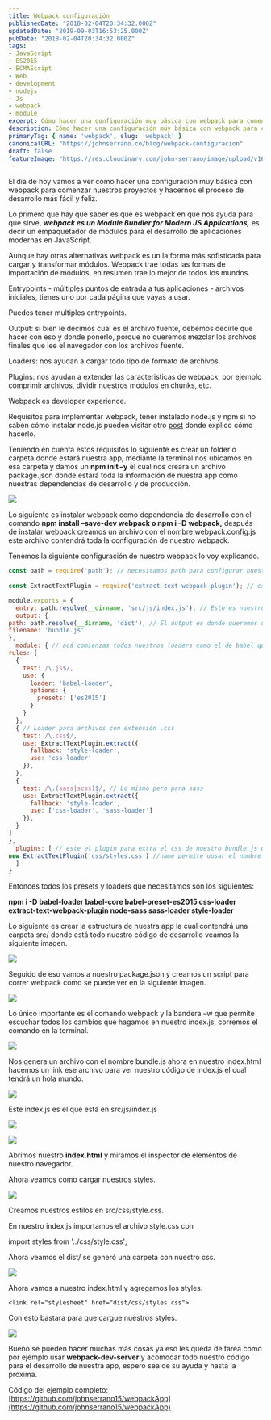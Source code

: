 ```yaml
---
title: Webpack configuración
publishedDate: "2018-02-04T20:34:32.000Z"
updatedDate: "2019-09-03T16:53:25.000Z"
pubDate: "2018-02-04T20:34:32.000Z"
tags:
- JavaScript
- ES2015
- ECMAScript
- Web
- development
- nodejs
- Js
- webpack
- module
excerpt: Cómo hacer una configuración muy básica con webpack para comenzar nuestros proyectos y hacernos el proceso de desarrollo más fácil y feliz.
description: Cómo hacer una configuración muy básica con webpack para comenzar nuestros proyectos y hacernos el proceso de desarrollo más fácil y feliz.
primaryTag: { name: 'webpack', slug: 'webpack' }
canonicalURL: "https://johnserrano.co/blog/webpack-configuracion"
draft: false
featureImage: "https://res.cloudinary.com/john-serrano/image/upload/v1683229049/John%20Serrano/Blog%20Post/webpack-configuracion/webpack_w7ntc1.jpg"
---
```


El día de hoy vamos a ver cómo hacer una configuración muy básica con webpack para comenzar nuestros proyectos y hacernos el proceso de desarrollo más fácil y feliz.

Lo primero que hay que saber es que es webpack en que nos ayuda para que sirve, ***webpack es un Module Bundler for Modern JS Applications,*** es decir un empaquetador de módulos para el desarrollo de aplicaciones modernas en JavaScript.

Aunque hay otras alternativas webpack es un la forma más sofisticada para cargar y transformar módulos. Webpack trae todas las formas de importación de módulos, en resumen trae lo mejor de todos los mundos.

Entrypoints - múltiples puntos de entrada a tus aplicaciones - archivos iniciales, tienes uno por cada página que vayas a usar.

Puedes tener multiples entrypoints.

Output: si bien le decimos cual es el archivo fuente, debemos decirle que hacer con eso y donde ponerlo, porque no queremos mezclar los archivos finales que lee el navegador con los archivos fuente.

Loaders: nos ayudan a cargar todo tipo de formato de archivos.

Plugins: nos ayudan a extender las caracteristicas de webpack, por ejemplo comprimir archivos, dividir nuestros modulos en chunks, etc.

Webpack es developer experience.

Requisitos para implementar webpack, tener instalado node.js y npm si no saben cómo instalar node.js pueden visitar otro [post](https://blog.johnserrano.co/servidor-basico-con-node-js/) donde explico cómo hacerlo.

Teniendo en cuenta estos requisitos lo siguiente es crear un folder o carpeta donde estará nuestra app, mediante la terminal nos ubicamos en esa carpeta y damos un **npm init –y** el cual nos creara un archivo package.json donde estará toda la información de nuestra app como nuestras dependencias de desarrollo y de producción.

![](https://res.cloudinary.com/john-serrano/image/upload/v1683230709/John%20Serrano/Blog%20Post/webpack-configuracion/1-webpack_l0k8na.jpg)

Lo siguiente es instalar webpack como dependencia de desarrollo con el comando **npm install –save-dev webpack o npm i –D webpack,** después de instalar webpack creamos un archivo con el nombre webpack.config.js este archivo contendrá toda la configuración de nuestro webpack.

Tenemos la siguiente configuración de nuestro webpack lo voy explicando.

```js
const path = require('path'); // necesitamos path para configurar nuestras rutas de archivos
    
const ExtractTextPlugin = require('extract-text-webpack-plugin'); // esto es un plugin para extraer css y crear un archivo ya lo veremos más adelante por ahora tendremos que instalarlo con npm i –D extract-text-webpack-plugin

module.exports = {
  entry: path.resolve(__dirname, 'src/js/index.js'), // Este es nuestro archivo de entrada donde va estar todo nuestro código de nuestra app, tener en cuenta que se pueden tener varios entry.
  output: {
path: path.resolve(__dirname, 'dist'), // El output es donde queremos que nuestro código se generado y listo para ser usado ya pasando plugins como el que vimos anteriormente al igual que todos los loaders que necesitemos para nuestro desarrollo.
filename: 'bundle.js'
},
  module: { // acá comienzas todos nuestros loaders como el de babel que nos permite usar es2015 react y todo lo último de javascript y webpack lo transforma en código que el navegador pueda entender, todos estos loader tienen presets y esos presets hay que instalarlos ya veremos cómo instalarlos.
rules: [
  {
    test: /\.js$/,
    use: {
      loader: 'babel-loader',
      options: {
        presets: ['es2015']
      }
    }
  },
  { // Loader para archivos con extensión .css
    test: /\.css$/,
    use: ExtractTextPlugin.extract({
      fallback: 'style-loader',
      use: 'css-loader'
    }),
  },
  {
    test: /\.(sass|scss)$/, // Lo mismo pero para sass
    use: ExtractTextPlugin.extract({
      fallback: 'style-loader',
      use: ['css-loader', 'sass-loader']
    }),
  }
]
},
  plugins: [ // este el plugin para extra el css de nuestro bundle.js que es el archivos final que genera webpack y nos crear un nuevo archivo con todo nuestro css.
new ExtractTextPlugin('css/styles.css') //name permite uusar el nombre original del entrypoint
  ]
}
```
    

Entonces todos los presets y loaders que necesitamos son los siguientes:

**npm i -D babel-loader babel-core babel-preset-es2015 css-loader extract-text-webpack-plugin node-sass sass-loader style-loader**

Lo siguiente es crear la estructura de nuestra app la cual contendrá una carpeta src/ donde está todo nuestro código de desarrollo veamos la siguiente imagen.

![](https://res.cloudinary.com/john-serrano/image/upload/v1683230710/John%20Serrano/Blog%20Post/webpack-configuracion/2-webpack_xt96hn.jpg)

Seguido de eso vamos a nuestro package.json y creamos un script para correr webpack como se puede ver en la siguiente imagen.

![](https://res.cloudinary.com/john-serrano/image/upload/v1683231117/John%20Serrano/Blog%20Post/webpack-configuracion/3-webpack_vtbfv6.jpg)

Lo único importante es el comando webpack y la bandera –w que permite escuchar todos los cambios que hagamos en nuestro index.js, corremos el comando en la terminal.

![](https://res.cloudinary.com/john-serrano/image/upload/v1683230710/John%20Serrano/Blog%20Post/webpack-configuracion/4-webpack_u2vfwg.jpg)

Nos genera un archivo con el nombre bundle.js ahora en nuestro index.html hacemos un link  ese archivo para ver nuestro código de index.js el cual tendrá un hola mundo.

![](https://res.cloudinary.com/john-serrano/image/upload/v1683230710/John%20Serrano/Blog%20Post/webpack-configuracion/6-webpack_m2xxxq.jpg)

Este index.js es el que está en src/js/index.js

![](https://res.cloudinary.com/john-serrano/image/upload/v1683230709/John%20Serrano/Blog%20Post/webpack-configuracion/5-webpack_bjme0d.jpg)

![](https://res.cloudinary.com/john-serrano/image/upload/v1683230709/John%20Serrano/Blog%20Post/webpack-configuracion/7-webpack_bvwx4s.jpg)

Abrimos nuestro **index.html** y miramos el inspector de elementos de nuestro navegador.

Ahora veamos como cargar nuestros styles.

![](https://res.cloudinary.com/john-serrano/image/upload/v1683230709/John%20Serrano/Blog%20Post/webpack-configuracion/8-webpack_yfz0nz.jpg)

Creamos nuestros estilos en src/css/style.css.

En nuestro index.js importamos el archivo style.css con

import styles from '../css/style.css';

Ahora veamos el dist/ se generó una carpeta con nuestro css.

![](https://res.cloudinary.com/john-serrano/image/upload/v1683230709/John%20Serrano/Blog%20Post/webpack-configuracion/9-webpack_pzah6u.jpg)

Ahora vamos a nuestro index.html y agregamos los styles.

    <link rel="stylesheet" href="dist/css/styles.css">
    

Con esto bastara para que cargue nuestros styles.

![](https://res.cloudinary.com/john-serrano/image/upload/v1683230709/John%20Serrano/Blog%20Post/webpack-configuracion/10-webpack_y9qjoq.jpg)

Bueno se pueden hacer muchas más cosas ya eso les queda de tarea como por ejemplo usar **webpack-dev-server** y acomodar todo nuestro código para el desarrollo de nuestra app, espero sea de su ayuda y hasta la próxima.

Código del ejemplo completo: [https://github.com/johnserrano15/webpackApp](https://github.com/johnserrano15/webpackApp)
